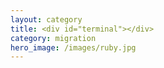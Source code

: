 ```yaml
---
layout: category
title: <div id="terminal"></div>
category: migration
hero_image: /images/ruby.jpg
---
```

